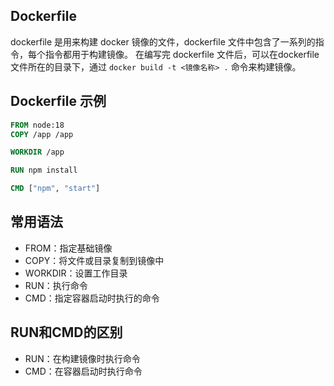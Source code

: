 ## Dockerfile

dockerfile 是用来构建 docker 镜像的文件，dockerfile 文件中包含了一系列的指令，每个指令都用于构建镜像。
在编写完 dockerfile 文件后，可以在dockerfile文件所在的目录下，通过 `docker build -t <镜像名称> .` 命令来构建镜像。


## Dockerfile 示例
```dockerfile
FROM node:18
COPY /app /app

WORKDIR /app

RUN npm install

CMD ["npm", "start"]
```

## 常用语法

- FROM：指定基础镜像
- COPY：将文件或目录复制到镜像中
- WORKDIR：设置工作目录
- RUN：执行命令
- CMD：指定容器启动时执行的命令

## RUN和CMD的区别

- RUN：在构建镜像时执行命令
- CMD：在容器启动时执行命令
